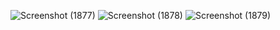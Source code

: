 ![Screenshot (1877)](https://github.com/Lokesh1027/Tableau-IPL-Dashboard/assets/105971805/33bd8edb-ff57-4485-a5d2-31fcbba3c73e)
![Screenshot (1878)](https://github.com/Lokesh1027/Tableau-IPL-Dashboard/assets/105971805/9bb6f696-caa7-48d3-8d5d-bbb2c08d61bf)
![Screenshot (1879)](https://github.com/Lokesh1027/Tableau-IPL-Dashboard/assets/105971805/00fa3ef7-6ee8-4a6b-89a0-d6ecd2fcc16f)
